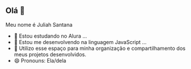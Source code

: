 ## Olá 👋

Meu nome é Juliah Santana

- 🔭 Estou estudando no Alura ...
- 🌱 Estou me desenvolvendo na linguagem JavaScript ...
- 💬 Utilizo esse espaço para minha organização e compartilhamento dos meus projetos desenvolvidos.
- 😄 Pronouns: Ela/dela
